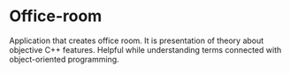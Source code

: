 # Office-room
Application that creates office room. It is presentation of theory about objective C++ features. Helpful while understanding terms connected with object-oriented programming.
